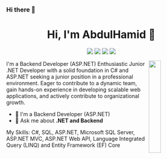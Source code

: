 ### Hi there 👋


<h1 align="center">Hi, I'm AbdulHamid 👋</h1>
<p align="center">
    <a href="https://twitter.com/PKn9HmvdSlkWpCS"><img src="https://img.shields.io/badge/twitter-%231FA1F1?style=flat&logo=twitter&logoColor=white"/></a>
    <a href="https://www.linkedin.com/in/abdulhamid-sameh-215aa6234/"><img src="https://img.shields.io/badge/linkedin-%230177B5?style=flat&logo=linkedin&logoColor=white"/></a>
    <a href="https://www.youtube.com/channel/UCpIzo3tdS8x2Uzps7D7gu0Q"><img src="https://img.shields.io/badge/youtube-%23FF0000?style=flat&logo=youtube&logoColor=white"/></a>
    <a href="https://www.instagram.com/abdul_hameed_saameh_alhindi/"><img src="https://img.shields.io/badge/instagram-%23E4415F?style=flat&logo=instagram&logoColor=white"/></a>
  </p>
  
  <img src="https://github.com/mohamedabusrea/mohamedabusrea/blob/master/profile-img.png" align="right" width="25%"/>

I'm a Backend Developer (ASP.NET)  Enthusiastic Junior .NET Developer with a solid foundation in C# and ASP.NET seeking a junior position in a
professional environment. Eager to contribute to a dynamic team, gain hands-on experience in developing
scalable web applications, and actively contribute to organizational growth.
- 🔭 I'm a Backend Developer (ASP.NET)
- 💬 Ask me about **.NET and Backend**

My Skills: C#, SQL, ASP.NET, Microsoft SQL Server, ASP.NET MVC, ASP.NET Web API, Language Integrated Query (LINQ) and Entity Framework (EF) Core

